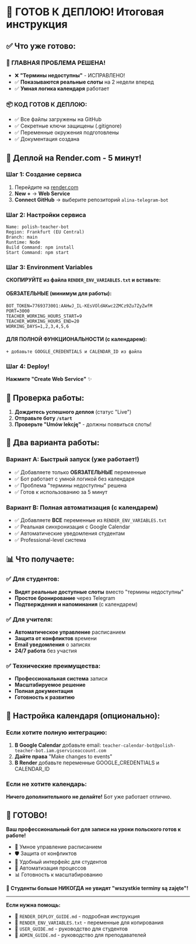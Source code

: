 # 🚀 ГОТОВ К ДЕПЛОЮ! Итоговая инструкция

## ✅ Что уже готово:

### 🎯 ГЛАВНАЯ ПРОБЛЕМА РЕШЕНА!
- ❌ **"Термины недоступны"** - ИСПРАВЛЕНО!
- ✅ **Показываются реальные слоты** на 2 недели вперед
- ✅ **Умная логика календаря** работает

### 📦 КОД ГОТОВ К ДЕПЛОЮ:
- ✅ Все файлы загружены на GitHub
- ✅ Секретные ключи защищены (.gitignore)
- ✅ Переменные окружения подготовлены
- ✅ Документация создана

## 🚀 Деплой на Render.com - 5 минут!

### Шаг 1: Создание сервиса
1. Перейдите на [render.com](https://render.com)
2. **New +** → **Web Service**
3. **Connect GitHub** → выберите репозиторий `alina-telegram-bot`

### Шаг 2: Настройки сервиса
```
Name: polish-teacher-bot
Region: Frankfurt (EU Central)
Branch: main
Runtime: Node
Build Command: npm install
Start Command: npm start
```

### Шаг 3: Environment Variables
**СКОПИРУЙТЕ из файла `RENDER_ENV_VARIABLES.txt` и вставьте:**

#### ОБЯЗАТЕЛЬНЫЕ (минимум для работы):
```
BOT_TOKEN=7769373001:AAHwJ_IL-KEsVOldAKwc2ZMCz9Zu7ZyZwfM
PORT=3000
TEACHER_WORKING_HOURS_START=9
TEACHER_WORKING_HOURS_END=20
WORKING_DAYS=1,2,3,4,5,6
```

#### ДЛЯ ПОЛНОЙ ФУНКЦИОНАЛЬНОСТИ (с календарем):
```
+ добавьте GOOGLE_CREDENTIALS и CALENDAR_ID из файла
```

### Шаг 4: Deploy!
**Нажмите "Create Web Service"** ✨

## 📱 Проверка работы:

1. **Дождитесь успешного деплоя** (статус "Live")
2. **Отправьте боту `/start`**
3. **Проверьте "Umów lekcję"** - должны появиться слоты! 

## 🎯 Два варианта работы:

### Вариант A: Быстрый запуск (уже работает!)
- ✅ Добавляете только **ОБЯЗАТЕЛЬНЫЕ** переменные
- ✅ Бот работает с умной логикой без календаря
- ✅ Проблема "термины недоступны" решена
- ✅ Готов к использованию за 5 минут

### Вариант B: Полная автоматизация (с календарем)
- ✅ Добавляете **ВСЕ** переменные из `RENDER_ENV_VARIABLES.txt`
- ✅ Реальная синхронизация с Google Calendar
- ✅ Автоматические уведомления студентам
- ✅ Professional-level система

## 📊 Что получаете:

### ✅ Для студентов:
- **Видят реальные доступные слоты** вместо "термины недоступны"
- **Простое бронирование** через Telegram
- **Подтверждения и напоминания** (с календарем)

### ✅ Для учителя:
- **Автоматическое управление** расписанием  
- **Защита от конфликтов** времени
- **Email уведомления** о записях
- **24/7 работа** без участия

### ✅ Технические преимущества:
- **Профессиональная система** записи
- **Масштабируемое решение**
- **Полная документация**
- **Готовность к развитию**

## 🔧 Настройка календаря (опционально):

### Если хотите полную интеграцию:
1. **В Google Calendar** добавьте email:
   `teacher-calendar-bot@polish-teacher-bot.iam.gserviceaccount.com`
2. **Дайте права** "Make changes to events"
3. **В Render** добавьте переменные GOOGLE_CREDENTIALS и CALENDAR_ID

### Если не хотите календарь:
**Ничего дополнительного не делайте!** Бот уже работает отлично.

## 🎉 ГОТОВО!

**Ваш профессиональный бот для записи на уроки польского готов к работе!**

- 📅 Умное управление расписанием  
- 🛡️ Защита от конфликтов
- 📱 Удобный интерфейс для студентов
- 🔄 Автоматизация процессов
- 📊 Готовность к масштабированию

**🚀 Студенты больше НИКОГДА не увидят "wszystkie terminy są zajęte"!**

---

**Если нужна помощь:**
- 📄 `RENDER_DEPLOY_GUIDE.md` - подробная инструкция
- 📄 `RENDER_ENV_VARIABLES.txt` - переменные для копирования
- 📄 `USER_GUIDE.md` - руководство для студентов
- 📄 `ADMIN_GUIDE.md` - руководство для преподавателей
